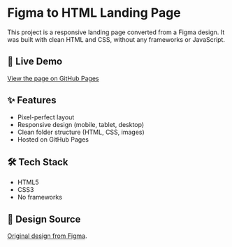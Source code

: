 # Figma to HTML Landing Page

This project is a responsive landing page converted from a Figma design. It was built with clean HTML and CSS, without any frameworks or JavaScript.

## 🔗 Live Demo

[View the page on GitHub Pages](https://github.com/b0gdan-goncharov/figmatoweb1.git)

## ✨ Features

- Pixel-perfect layout
- Responsive design (mobile, tablet, desktop)
- Clean folder structure (HTML, CSS, images)
- Hosted on GitHub Pages

## 🛠 Tech Stack

- HTML5
- CSS3
- No frameworks

## 🎨 Design Source

[Original design from Figma](https://www.figma.com/design/02GShKlhC8SWPOujnEecq6/Work?node-id=0-1&t=jmoXqC45lr1qVa0t-1).
